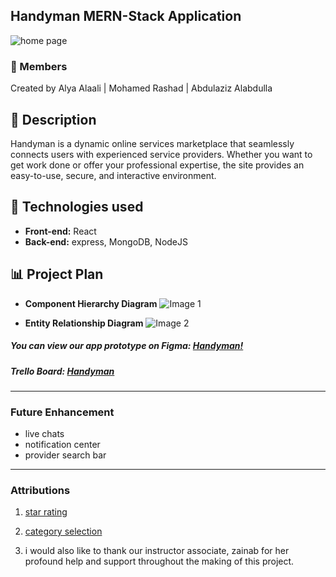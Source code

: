 ## Handyman MERN-Stack Application

![home page](image.png)

### 👤 Members

Created by Alya Alaali | Mohamed Rashad | Abdulaziz Alabdulla

## 📜 Description

Handyman is a dynamic online services marketplace that seamlessly connects users with experienced service providers. Whether you want to get work done or offer your professional expertise, the site provides an easy-to-use, secure, and interactive environment.

## 🔖 Technologies used

- **Front-end:** React
- **Back-end:** express, MongoDB, NodeJS

## 📊 Project Plan

- **Component Hierarchy Diagram** ![Image 1](https://i.imgur.com/JKwvCiT.png)

- **Entity Relationship Diagram** ![Image 2](https://i.imgur.com/9JKG9kD.png)

##### You can view our app prototype on Figma: [Handyman!](https://www.figma.com/design/K3EkViLOZxOcrU9VUDjuq9/Handyman?node-id=0-1&p=f&t=VXM9YghfTG9pi44E-0)

##### Trello Board: [Handyman](https://trello.com/b/R97Ba7Lh/handyman-project)

---

### Future Enhancement

- live chats
- notification center
- provider search bar

---

### Attributions

1. [star rating](https://medium.com/@ccchimento/user-ratings-with-javascript-and-react-c33e1a3137bc)
2. [category selection](https://stackoverflow.com/questions/66624289/how-to-handle-the-the-onclick-events-on-checkbox-in-react-js)

3. i would also like to thank our instructor associate, zainab for her profound help and support throughout the making of this project.
